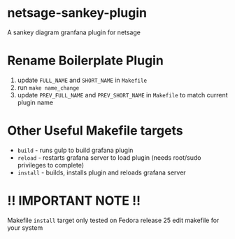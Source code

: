 # netsage-sankey-plugin
A sankey diagram granfana plugin for netsage 

# Rename Boilerplate Plugin
1. update `FULL_NAME` and `SHORT_NAME` in `Makefile`
2. run `make name_change`
3. update `PREV_FULL_NAME` and `PREV_SHORT_NAME` in `Makefile` to match current plugin name

# Other Useful Makefile targets
- `build` - runs gulp to build grafana plugin
- `reload` - restarts grafana server to load plugin (needs root/sudo privileges to complete)
- `install` - builds, installs plugin and reloads grafana server

# !! IMPORTANT NOTE !!
Makefile `install` target only tested on Fedora release 25
edit makefile for your system


